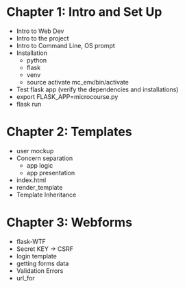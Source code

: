 # Chapter 1: Intro and Set Up
 
* Intro to Web Dev 
* Intro to the project
* Intro to Command Line, OS prompt
* Installation
    * python
    * flask
    * venv
    * source activate mc_env/bin/activate
* Test flask app (verify the dependencies and installations)
* export FLASK_APP=microcourse.py
* flask run



# Chapter 2: Templates

*  user mockup
* Concern separation  
    * app logic
    * app presentation
* index.html
* render_template
* Template Inheritance

# Chapter 3: Webforms

* flask-WTF
* Secret KEY -> CSRF
* login template
* getting forms data
* Validation Errors
* url_for


# Chapter 4: database

* pip install flask-sqlalchemy
* pip install flask-migrate

